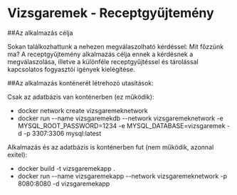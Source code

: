 # Vizsgaremek - Receptgyűjtemény

##Az alkalmazás célja

Sokan találkozhattunk a nehezen megválaszolható kérdéssel: Mit főzzünk ma?
A receptgyűjtemény alkalmazás célja ennek a kérdésnek a megválaszolása, illetve a különféle receptgyűjtéssel 
és tárolással kapcsolatos fogyasztói igények kielégítése. 

##Az alkalmazás konténerét létrehozó utasítások:

Csak az adatbázis van konténerben (ez működik):
* docker network create vizsgaremeknetwork
* docker run --name vizsgaremekdb --network vizsgaremeknetwork -e MYSQL_ROOT_PASSWORD=1234 -e MYSQL_DATABASE=vizsgaremek -d -p 3307:3306 mysql:latest

Alkalmazás és az adatbázis is konténerben fut (nem működik, azonnal exitel):
* docker build -t vizsgaremekapp .
* docker run --name vizsgaremekapp --network vizsgaremeknetwork -p 8080:8080 -d vizsgaremekapp
